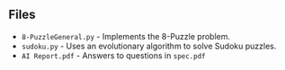 ## Files  

- `8-PuzzleGeneral.py` - Implements the 8-Puzzle problem.  
- `sudoku.py` - Uses an evolutionary algorithm to solve Sudoku puzzles.
- `AI Report.pdf` - Answers to questions in `spec.pdf`
